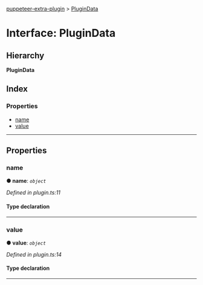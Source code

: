[puppeteer-extra-plugin](../README.md) > [PluginData](../interfaces/plugindata.md)

# Interface: PluginData

## Hierarchy

**PluginData**

## Index

### Properties

* [name](plugindata.md#name)
* [value](plugindata.md#value)

---

## Properties

<a id="name"></a>

###  name

**● name**: *`object`*

*Defined in plugin.ts:11*

#### Type declaration

[key: `string`]: `any`

___
<a id="value"></a>

###  value

**● value**: *`object`*

*Defined in plugin.ts:14*

#### Type declaration

[key: `string`]: `any`

___

